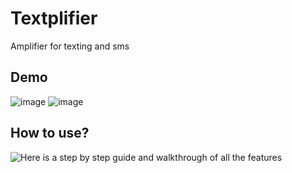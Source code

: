 # Textplifier
Amplifier for texting and sms

## Demo

![image](https://user-images.githubusercontent.com/50122069/113369169-9d31d700-932e-11eb-93ac-19347b8a72f2.png) ![image](https://user-images.githubusercontent.com/50122069/113369183-a58a1200-932e-11eb-8ad7-e15e85c7695f.png)

## How to use?

![Here is a step by step guide and walkthrough of all the features]("https://mootbing.github.io/Textplifier/SRC/Help/Help.html")
